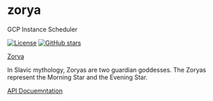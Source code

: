 # zorya
GCP Instance Scheduler

[![License](https://img.shields.io/github/license/doitintl/zorya.svg)](LICENSE) [![GitHub stars](https://img.shields.io/github/stars/doitintl/zorya.svg?style=social&label=Stars&style=for-the-badge)](https://github.com/doitintl/zorya)

[Zorya](https://www.wikiwand.com/en/Zorya)


In Slavic mythology, Zoryas are two guardian goddesses.
The Zoryas represent the Morning Star and the Evening Star.

[API Docuemntation](http://bit.ly/zorya_api_docs)
